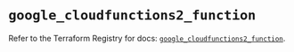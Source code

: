 # `google_cloudfunctions2_function`

Refer to the Terraform Registry for docs: [`google_cloudfunctions2_function`](https://registry.terraform.io/providers/hashicorp/google-beta/5.17.0/docs/resources/google_cloudfunctions2_function).
